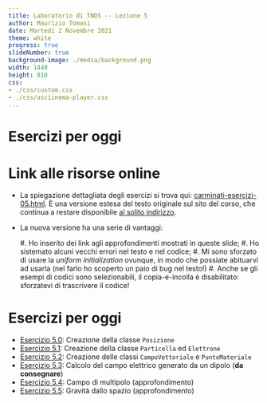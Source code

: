 ```yaml
---
title: Laboratorio di TNDS -- Lezione 5
author: Maurizio Tomasi
date: Martedì 2 Novembre 2021
theme: white
progress: true
slideNumber: true
background-image: ./media/background.png
width: 1440
height: 810
css:
- ./css/custom.css
- ./css/asciinema-player.css
...
```


# Esercizi per oggi

# Link alle risorse online

-   La spiegazione dettagliata degli esercizi si trova qui: [carminati-esercizi-05.html](carminati-esercizi-05.html). È una versione estesa del testo originale sul sito del corso, che continua a restare disponibile [al solito indirizzo](http://labmaster.mi.infn.it/Laboratorio2/labTNDS/lectures_1819/lezione5_1819_nuova.html).

-   La nuova versione ha una serie di vantaggi:

    #.   Ho inserito dei link agli approfondimenti mostrati in queste slide;
    #.   Ho sistemato alcuni vecchi errori nel testo e nel codice;
    #.   Mi sono sforzato di usare la *uniform initialization* ovunque, in modo che possiate abituarvi ad usarla (nel farlo ho scoperto un paio di bug nel testo!)
    #.   Anche se gli esempi di codici sono selezionabili, il copia-e-incolla è disabilitato: sforzatevi di trascrivere il codice!

# Esercizi per oggi

-   [Esercizio 5.0](carminati-esercizi-05.html#5.0): Creazione della classe `Posizione`
-   [Esercizio 5.1](carminati-esercizi-05.html#5.1): Creazione della classe `Particella` ed `Elettrone`
-   [Esercizio 5.2](carminati-esercizi-05.html#5.2): Creazione delle classi `CampoVettoriale` e `PuntoMateriale`
-   [Esercizio 5.3](carminati-esercizi-05.html#5.3): Calcolo del campo elettrico generato da un dipolo (**da consegnare**)
-   [Esercizio 5.4](carminati-esercizi-05.html#5.4): Campo di multipolo (approfondimento)
-   [Esercizio 5.5](carminati-esercizi-05.html#5.5): Gravità dallo spazio (approfondimento)
